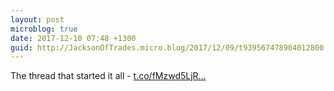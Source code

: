 ```yaml
---
layout: post
microblog: true
date: 2017-12-10 07:48 +1300
guid: http://JacksonOfTrades.micro.blog/2017/12/09/t939567478904012800.html
---
```

The thread that started it all - [t.co/fMzwd5LjR...](https://t.co/fMzwd5LjRz)
